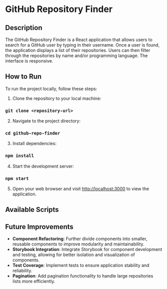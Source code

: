 # GitHub Repository Finder

## Description
The GitHub Repository Finder is a React application that allows users to search for a GitHub user by typing in their username. Once a user is found, the application displays a list of their repositories. Users can then filter through the repositories by name and/or programming language. The interface is responsive.

## How to Run
To run the project locally, follow these steps:

1. Clone the repository to your local machine:
### `git clone <repository-url>`

2. Navigate to the project directory:
### `cd github-repo-finder`


3. Install dependencies:
### `npm install`


4. Start the development server:
### `npm start`

5. Open your web browser and visit [http://localhost:3000](http://localhost:3000) to view the application.
## Available Scripts

## Future Improvements
- **Component Refactoring**: Further divide components into smaller, reusable components to improve modularity and maintainability.
- **Storybook Integration**: Integrate Storybook for component development and testing, allowing for better isolation and visualization of components.
- **Test Coverage**: Implement tests to ensure application stability and reliability.
- **Pagination**: Add pagination functionality to handle large repositories lists more efficiently.

